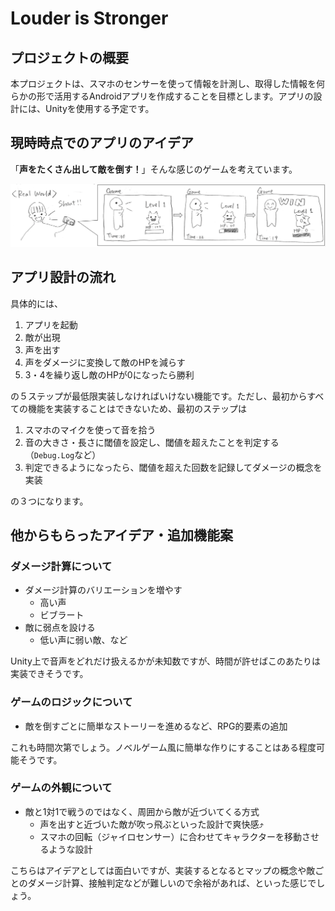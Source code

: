 # Louder is Stronger

## プロジェクトの概要
本プロジェクトは、スマホのセンサーを使って情報を計測し、取得した情報を何らかの形で活用するAndroidアプリを作成することを目標とします。アプリの設計には、Unityを使用する予定です。

## 現時時点でのアプリのアイデア
「**声をたくさん出して敵を倒す！**」そんな感じのゲームを考えています。

![ゲームの流れのイメージ](./images/game_flow.png "ゲームの流れ")

## アプリ設計の流れ

具体的には、

1. アプリを起動
2. 敵が出現
3. 声を出す
4. 声をダメージに変換して敵のHPを減らす
5. 3・4を繰り返し敵のHPが0になったら勝利

の５ステップが最低限実装しなければいけない機能です。ただし、最初からすべての機能を実装することはできないため、最初のステップは

1. スマホのマイクを使って音を拾う
2. 音の大きさ・長さに閾値を設定し、閾値を超えたことを判定する（```Debug.Log```など）
3. 判定できるようになったら、閾値を超えた回数を記録してダメージの概念を実装

の３つになります。

## 他からもらったアイデア・追加機能案

### ダメージ計算について

* ダメージ計算のバリエーションを増やす
    * 高い声
    * ビブラート
* 敵に弱点を設ける
    * 低い声に弱い敵、など

Unity上で音声をどれだけ扱えるかが未知数ですが、時間が許せばこのあたりは実装できそうです。

### ゲームのロジックについて

* 敵を倒すごとに簡単なストーリーを進めるなど、RPG的要素の追加

これも時間次第でしょう。ノベルゲーム風に簡単な作りにすることはある程度可能そうです。

### ゲームの外観について

* 敵と1対1で戦うのではなく、周囲から敵が近づいてくる方式
    * 声を出すと近づいた敵が吹っ飛ぶといった設計で爽快感⤴︎
    * スマホの回転（ジャイロセンサー）に合わせてキャラクターを移動させるような設計
    
こちらはアイデアとしては面白いですが、実装するとなるとマップの概念や敵ごとのダメージ計算、接触判定などが難しいので余裕があれば、といった感じでしょう。